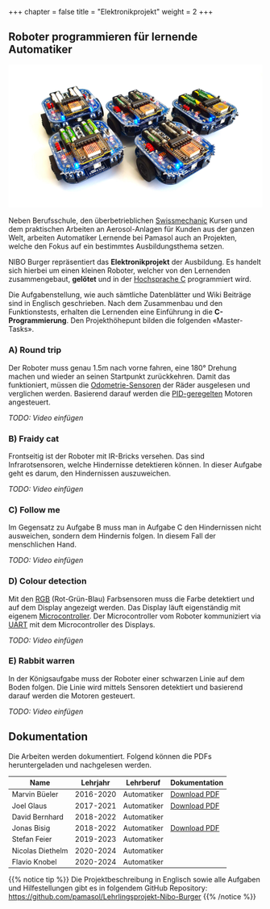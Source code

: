 +++
chapter = false
title = "Elektronikprojekt"
weight = 2
+++

## Roboter programmieren für lernende Automatiker

![NIBO Burger Roboter](./images/nibo_group.de.jpg)

Neben Berufsschule, den überbetrieblichen [Swissmechanic](https://www.swissmechanic.ch/) Kursen und dem praktischen Arbeiten an Aerosol-Anlagen für Kunden aus der ganzen Welt, arbeiten Automatiker Lernende bei Pamasol auch an Projekten, welche den Fokus auf ein bestimmtes Ausbildungsthema setzen.

NIBO Burger repräsentiert das **Elektronikprojekt** der Ausbildung. Es handelt sich hierbei um einen kleinen Roboter, welcher von den Lernenden zusammengebaut, **gelötet** und in der [Hochsprache C](https://de.wikipedia.org/wiki/C_(Programmiersprache)) programmiert wird.

Die Aufgabenstellung, wie auch sämtliche Datenblätter und Wiki Beiträge sind in Englisch geschrieben. Nach dem Zusammenbau und den Funktionstests, erhalten die Lernenden eine Einführung in die **C-Programmierung**. Den Projekthöhepunt bilden die folgenden «Master-Tasks».

### A) Round trip
Der Roboter muss genau 1.5m nach vorne fahren, eine 180° Drehung machen und wieder an seinen Startpunkt zurückkehren. Damit das funktioniert, müssen die [Odometrie-Sensoren](https://de.wikipedia.org/wiki/Odometrie) der Räder ausgelesen und verglichen werden. Basierend darauf werden die [PID-geregelten](https://de.wikipedia.org/wiki/Regler#PID-Regler) Motoren angesteuert.

_TODO: Video einfügen_

### B) Fraidy cat
Frontseitig ist der Roboter mit IR-Bricks versehen. Das sind Infrarotsensoren, welche Hindernisse detektieren können. In dieser Aufgabe geht es darum, den Hindernissen auszuweichen.

_TODO: Video einfügen_

### C) Follow me
Im Gegensatz zu Aufgabe B muss man in Aufgabe C den Hindernissen nicht ausweichen, sondern dem Hindernis folgen. In diesem Fall der menschlichen Hand.

_TODO: Video einfügen_

### D) Colour detection
Mit den [RGB](https://de.wikipedia.org/wiki/RGB-Farbraum) (Rot-Grün-Blau) Farbsensoren muss die Farbe detektiert und auf dem Display angezeigt werden. Das Display läuft eigenständig mit eigenem [Microcontroller](https://de.wikipedia.org/wiki/Mikrocontroller). Der Microcontroller vom Roboter kommuniziert via [UART](https://de.wikipedia.org/wiki/Universal_Asynchronous_Receiver_Transmitter) mit dem Microcontroller des Displays.

_TODO: Video einfügen_

### E) Rabbit warren
In der Königsaufgabe muss der Roboter einer schwarzen Linie auf dem Boden folgen. Die Linie wird mittels Sensoren detektiert und basierend darauf werden die Motoren gesteuert.

_TODO: Video einfügen_

## Dokumentation

Die Arbeiten werden dokumentiert. Folgend können die PDFs heruntergeladen und nachgelesen werden.

| Name             | Lehrjahr  | Lehrberuf   | Dokumentation   |
| ---------------- | --------- | ----------- | --------------- |
| Marvin Büeler    | 2016-2020 | Automatiker | [Download PDF](./docs/2019-12-16_Nibo_Doku_MarvinBueeler.de.pdf)
| Joel Glaus       | 2017-2021 | Automatiker | [Download PDF](./docs/2020-04-28_Nibo_Doku_JoelGlaus.de.pdf)
| David Bernhard   | 2018-2022 | Automatiker |
| Jonas Bisig      | 2018-2022 | Automatiker | [Download PDF](./docs/2022-03-04_Nibo_Doku_JonasBisig.de.pdf)
| Stefan Feier     | 2019-2023 | Automatiker |
| Nicolas Diethelm | 2020-2024 | Automatiker |
| Flavio Knobel    | 2020-2024 | Automatiker |

{{% notice tip %}}
Die Projektbeschreibung in Englisch sowie alle Aufgaben und Hilfestellungen gibt es in folgendem GitHub Repository: https://github.com/pamasol/Lehrlingsprojekt-Nibo-Burger
{{% /notice %}}
